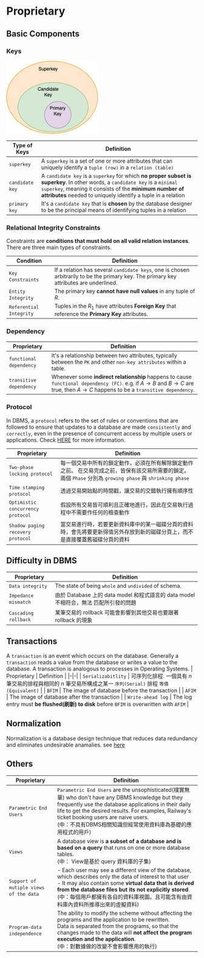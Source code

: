 # Proprietary 
## Basic Components
### Keys
![keys](../assets/keys.png)

| Type of Keys | Definition |
|-|-| 
| `superkey` | A `superkey` is a set of one or more attributes that can uniquely identify a `tuple (row)` in a `relation (table)` |
| `candidate key` | A `candidate key` is a `superkey` for which **no proper subset is superkey**. In other words, a `candidate key` is a `minimal superkey`, meaning it consists of the **minimum number of attributes** needed to uniquely identify a tuple in a relation |
| `primary key` | It's a `candidate key` that is **chosen** by the database designer to be the principal means of identifying tuples in a relation |

### Relational Integrity Constraints
Constraints are **conditions that must hold on all valid relation instances**. There are three main types of constraints.

| Condition | Definition |
|-|-|
| `Key Constraints` | If a relation has several `candidate keys`, one is chosen arbitrarily to be the primary key. The primary key attributes are underlined. |
| `Entity Integrity` | The primary key **cannot have null values** in any tuple of $R$. |
| `Referential Integrity` | Tuples in the $R_1$ have attributes **Foreign Key** that reference the **Primary Key** attributes. |

### Dependency
| Proprietary | Definition |
|-|-|
| `functional dependency` |  It's a relationship between two attributes, typically between the `PK` and other `non-key attributes` within a table. |
| `transitive dependency` | Whenever some **indirect relationship** happens to cause `functional dependency (FC)`. e.g. if $A \rightarrow B$ and $B \rightarrow C$ are true, then $A \rightarrow C$ happens to be a `transitive dependency`.  |

### Protocol
In DBMS, a `protocol` refers to the set of rules or conventions that are followed to ensure that updates to a database are made `consistently` and `correctly`, even in the presence of concurrent access by multiple users or applications. Check [HERE](./protocol/) for more information.

| Proprietary | Definition |
|-|-|
| `Two-phase locking protocol` | 每一個交易中所有的鎖定動作，必須在所有解除鎖定動作之前。 在交易完成之前，皆保有該交易所需要的鎖定。 兩個 `Phase` 分別為 `growing phase` 與 `shrinking phase` |
| `Time stamping protocol` | 透過交易開始點的時間戳，讓交易的交錯執行擁有順序性 |
| `Optimistic concurrency protocol` | 假設所有交易皆可順利且正確地進行，因此在交易執行過程中不需要作任何的檢查動作 |
| `Shadow paging recovery protocol` | 當交易進行時，若要更新資料庫中的某一磁碟分頁的資料時，會先將要更新得值另外存放到新的磁碟分頁上，而不是直接覆蓋舊磁碟分頁的資料 |



## Difficulty in DBMS
| Proprietary | Definition |
|-|-|
| `Data integrity` | The state of being `whole` and `undivided` of schema. |
| `Impedance mismatch` | 由於 Database 上的 data model 和程式語言的 data model 不相符合，無法 匹配所引發的問題 |
| `Cascading rollback` | 某筆交易的 rollback 可能會影響到其他交易也要跟著 rollback 的現象 |


## Transactions
A `transaction` is an event which occurs on the database. Generally a `transaction` reads a value from the database or writes a value to the database. A transaction is analogous to processes in Operating Systems.
| Proprietary | Definition |
|-|-|
| `Serializabitlity` | 可序列化排程. 一個具有 $n$ 筆交易的排程與相同的 $n$ 筆交易所構成之某一 `序列(Serial)` 排程 `等價(Equivalent)` |
| `BFIM` | The image of database before the transaction |
| `AFIM` | The image of database after the transaction |
| `Write-ahead log` | The log entry must **be flushed(刷新) to disk** before `BFIM` is overwritten with `AFIM` |

## Normalization
Normalization is a database design technique that reduces data redundancy and eliminates undesirable anamalies. see [here](./normalization/)

## Others
| Proprietary | Definition |
|-|-|
| `Parametric End Users` | `Parametric End Users` are the unsophisticated(樸實無華) who don't have any DBMS knowledge but they frequently use the database applications in their daily life to get the desired results. For examples, Railway's ticket booking users are naive users. </br>(中：不具有DBMS相關知識但經常使用資料庫為基礎的應用程式的用戶) |
| `Views` | A database view is **a subset of a database and is based on a query** that runs on one or more database tables. </br> (中： View是基於 query 資料庫的子集) |
| `Support of mutiple views of the data` | - Each user may see a different view of the database, which describes only the data of interest to that user </br> - It may also contain some **virtual data that is derived from the database files but its not explicitly stored**. </br> (中：每個用戶都擁有各自的資料庫視圖。且可能含有由資料庫內資料所推導出來的虛擬資料) |
| `Program-data independence` | The ability to modify the scheme without affecting the programs and the application to be rewritten. </br> Data is separated from the programs, so that the changes made to the data will **not affect the program execution and the application**. </br> (中：對數據做的改變不會影響應用的執行) |
